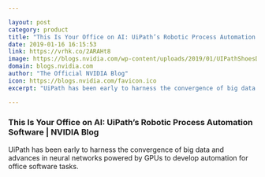```yaml
---

layout: post
category: product
title: "This Is Your Office on AI: UiPath’s Robotic Process Automation Software"
date: 2019-01-16 16:15:53
link: https://vrhk.co/2ARAHt8
image: https://blogs.nvidia.com/wp-content/uploads/2019/01/UIPathShoesDesk-3.jpg
domain: blogs.nvidia.com
author: "The Official NVIDIA Blog"
icon: https://blogs.nvidia.com/favicon.ico
excerpt: "UiPath has been early to harness the convergence of big data and advances in neural networks powered by GPUs to develop automation for office software tasks."

---
```


### This Is Your Office on AI: UiPath’s Robotic Process Automation Software | NVIDIA Blog

UiPath has been early to harness the convergence of big data and advances in neural networks powered by GPUs to develop automation for office software tasks.